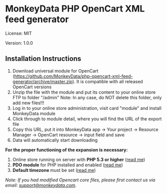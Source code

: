 # MonkeyData PHP OpenCart XML feed generator

License: MIT

Version: 1.0.0

## Installation Instructions
1. Download universal module for OpenCart (https://github.com/MonkeyData/php-opencart-xml-feed-generator/archive/master.zip). It is compatible with all released OpenCart versions
2. Unzip the file with the module and put its content to your online store FTP to folder "/admin"
Note: In any case, do NOT delete this folder, only add new files!!!
3. Log in to your online store administration, visit card "module" and install MonkeyData module
4. Click through to module detail, where you will find the URL of the export file
5. Copy this URL, put it into MonkeyData app -> Your project -> Resource Manager -> OpenCart resource -> input field and save
6. Data will automatically start downloading


**For the proper functioning of the expansion is necessary:**

1. Online store running on server with <b>PHP 5.3 or higher </b>(<a href="https://developers.monkeydata.com/sources/opencart/opencart-module-requirements#1" target="_blank">read me</a>)
2. <b>PDO module</b> for PHP installed and enabled (<a href="https://developers.monkeydata.com/sources/opencart/opencart-module-requirements#2" target="_blank">read me</a>)
3. <b>Default timezone </b>must be set&nbsp;(<a href="https://developers.monkeydata.com/sources/opencart/opencart-module-requirements#3" target="_blank">read me</a>)

<i>Note: If you had modified Opencart core files, please first contact us via email: <a href="mailto:support@monkeydata.com" target="">support@monkeydata.com</a>.</i>